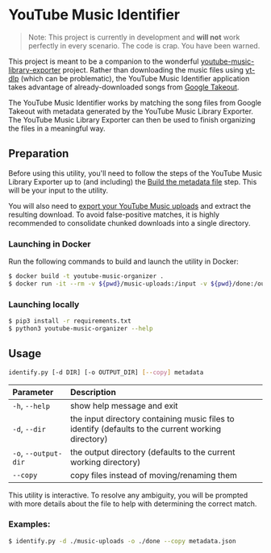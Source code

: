 # YouTube Music Identifier

> Note: This project is currently in development and **will not** work perfectly in every scenario. The code is crap. You have been warned.

This project is meant to be a companion to the wonderful [youtube-music-library-exporter](https://github.com/eexit/youtube-music-library-exporter) project. Rather than downloading the music files using [yt-dlp](https://github.com/yt-dlp/yt-dlp) (which can be problematic), the YouTube Music Identifier application takes advantage of already-downloaded songs from [Google Takeout](https://takeout.google.com).

The YouTube Music Identifier works by matching the song files from Google Takeout with metadata generated by the YouTube Music Library Exporter. The YouTube Music Library Exporter can then be used to finish organizing the files in a meaningful way.

## Preparation

Before using this utility, you'll need to follow the steps of the YouTube Music Library Exporter up to (and including) the [Build the metadata file](https://github.com/eexit/youtube-music-library-exporter#build-the-metadata-file) step. This will be your input to the utility.

You will also need to [export your YouTube Music uploads](https://www.blisshq.com/music-library-management-blog/2020/11/11/bringing-back-home-exporting-youtube-music-library/) and extract the resulting download. To avoid false-positive matches, it is highly recommended to consolidate chunked downloads into a single directory.

### Launching in Docker

Run the following commands to build and launch the utility in Docker:

```bash
$ docker build -t youtube-music-organizer .
$ docker run -it --rm -v ${pwd}/music-uploads:/input -v ${pwd}/done:/output -v ${pwd}/metadata.json:/metadata/metadata.json youtube-music-organizer
```

### Launching locally

```bash
$ pip3 install -r requirements.txt
$ python3 youtube-music-organizer --help
```

## Usage

```bash
identify.py [-d DIR] [-o OUTPUT_DIR] [--copy] metadata
```

|Parameter|Description|
|:--------|:----------|
|`-h`, `--help`|show help message and exit|
|`-d`, `--dir`|the input directory containing music files to identify (defaults to the current working directory)|
|`-o`, `--output-dir`|the output directory (defaults to the current working directory)|
|`--copy`|copy files instead of moving/renaming them|

This utility is interactive. To resolve any ambiguity, you will be prompted with more details about the file to help with determining the correct match.

### Examples:

```bash
$ identify.py -d ./music-uploads -o ./done --copy metadata.json
```